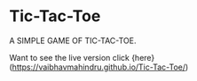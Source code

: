 # Tic-Tac-Toe

A SIMPLE GAME OF TIC-TAC-TOE.

Want to see the live version click {here}(https://vaibhavmahindru.github.io/Tic-Tac-Toe/)
